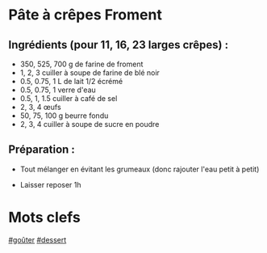 Pâte à crêpes Froment
=================

Ingrédients (pour 11, 16, 23 larges crêpes) :
----------------------------

- 350, 525, 700 g de farine de froment
- 1, 2, 3 cuiller à soupe de farine de blé noir
- 0.5, 0.75, 1 L de lait 1/2 écrémé
- 0.5, 0.75, 1 verre d'eau
- 0.5, 1, 1.5 cuiller à café de sel
- 2, 3, 4 œufs
- 50, 75, 100 g beurre fondu
- 2, 3, 4 cuiller à soupe de sucre en poudre

Préparation :
-------------

* Tout mélanger en évitant les grumeaux (donc rajouter l'eau petit à petit)

* Laisser reposer 1h

Mots clefs
==========

[#goûter](index.goûter.html)
[#dessert](index.dessert.html)


